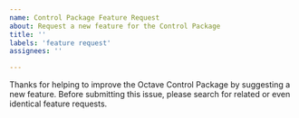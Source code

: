 ```yaml
---
name: Control Package Feature Request 
about: Request a new feature for the Control Package
title: ''
labels: 'feature request'
assignees: ''

---
```


Thanks for helping to improve the Octave Control Package by suggesting a new feature. Before submitting this issue, please search for related or even identical feature requests.